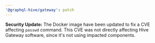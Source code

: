 ```yaml
---
'@graphql-hive/gateway': patch
---
```


**Security Update:** The Docker image have been updated to fix a CVE affecting `passwd` command. This CVE was not directly affecting Hive Gateway software, since it's not using impacted components.

